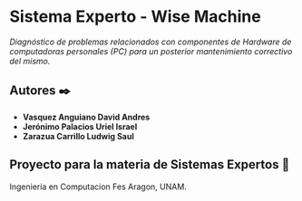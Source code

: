 # Sistema Experto - Wise Machine

_Diagnóstico de problemas relacionados con componentes de Hardware de computadoras personales (PC) para un posterior mantenimiento correctivo del mismo._

## Autores ✒️

* **Vasquez Anguiano David Andres** 
* **Jerónimo Palacios Uriel Israel**
* **Zarazua Carrillo Ludwig Saul**

## Proyecto para la materia de Sistemas Expertos 📄

Ingenieria en Computacion Fes Aragon, UNAM.
